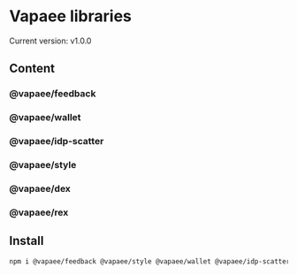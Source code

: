 # Vapaee libraries

Current version: v1.0.0

## Content

### @vapaee/feedback

### @vapaee/wallet

### @vapaee/idp-scatter

### @vapaee/style

### @vapaee/dex

### @vapaee/rex

## Install

```bash
npm i @vapaee/feedback @vapaee/style @vapaee/wallet @vapaee/idp-scatter @vapaee/dex @vapaee/rex --save
```
